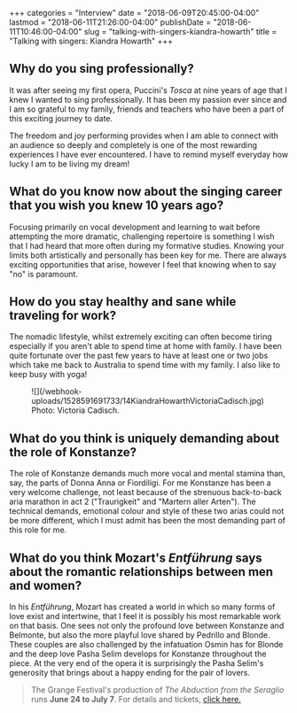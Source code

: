 +++
categories = "Interview"
date = "2018-06-09T20:45:00-04:00"
lastmod = "2018-06-11T21:26:00-04:00"
publishDate = "2018-06-11T10:46:00-04:00"
slug = "talking-with-singers-kiandra-howarth"
title = "Talking with singers: Kiandra Howarth"
+++

## Why do you sing professionally?

It was after seeing my first opera, Puccini's *Tosca* at nine years of age that I knew I wanted to sing professionally. It has been my passion ever since and I am so grateful to my family, friends and teachers who have been a part of this exciting journey to date.

The freedom and joy performing provides when I am able to connect with an audience so deeply and completely is one of the most rewarding experiences I have ever encountered. I have to remind myself everyday how lucky I am to be living my dream!

## What do you know now about the singing career that you wish you knew 10 years ago?

Focusing primarily on vocal development and learning to wait before attempting the more dramatic, challenging repertoire is something I wish that I had heard that more often during my formative studies. Knowing your limits both artistically and personally has been key for me. There are always exciting opportunities that arise, however I feel that knowing when to say "no" is paramount.

## How do you stay healthy and sane while traveling for work?

The nomadic lifestyle, whilst extremely exciting can often become tiring especially if you aren't able to spend time at home with family. I have been quite fortunate over the past few years to have at least one or two jobs which take me back to Australia to spend time with my family. I also like to keep busy with yoga!

<figure data-type="image">
![](/webhook-uploads/1528591691733/14KiandraHowarthVictoriaCadisch.jpg)
<figcaption>Photo: Victoria Cadisch.</figcaption>
</figure>

## What do you think is uniquely demanding about the role of Konstanze?

The role of Konstanze demands much more vocal and mental stamina than, say, the parts of Donna Anna or Fiordiligi. For me Konstanze has been a very welcome challenge, not least because of the strenuous back-to-back aria marathon in act 2 ("Traurigkeit" and "Martern aller Arten"). The technical demands, emotional colour and style of these two arias could not be more different, which I must admit has been the most demanding part of this role for me.

## What do you think Mozart's *Entführung* says about the romantic relationships between men and women?

In his *Entführung*, Mozart has created a world in which so many forms of love exist and intertwine, that I feel it is possibly his most remarkable work on that basis. One sees not only the profound love between Konstanze and Belmonte, but also the more playful love shared by Pedrillo and Blonde. These couples are also challenged by the infatuation Osmin has for Blonde and the deep love Pasha Selim develops for Konstanze throughout the piece. At the very end of the opera it is surprisingly the Pasha Selim's generosity that brings about a happy ending for the pair of lovers.

>The Grange Festival's production of *The Abduction from the Seraglio* runs **June 24 to July 7**. For details and tickets, [click here.](https://thegrangefestival.co.uk/operas/the-abduction-from-the-seraglio/)
